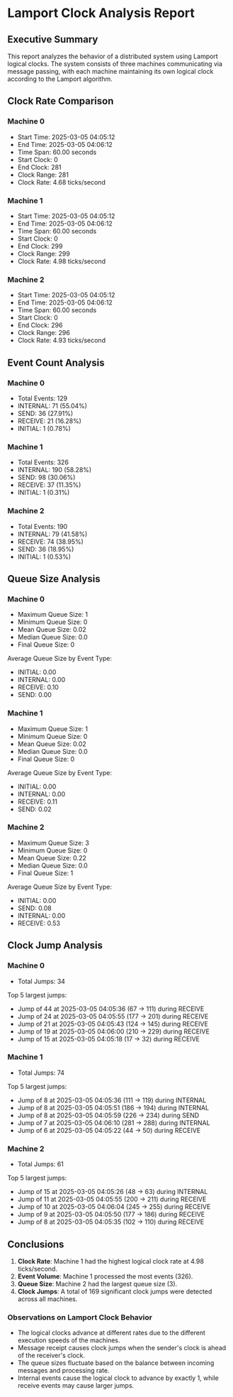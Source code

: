 # Lamport Clock Analysis Report

## Executive Summary

This report analyzes the behavior of a distributed system using Lamport logical clocks. 
The system consists of three machines communicating via message passing, 
with each machine maintaining its own logical clock according to the Lamport algorithm.

## Clock Rate Comparison

### Machine 0

- Start Time: 2025-03-05 04:05:12
- End Time: 2025-03-05 04:06:12
- Time Span: 60.00 seconds
- Start Clock: 0
- End Clock: 281
- Clock Range: 281
- Clock Rate: 4.68 ticks/second

### Machine 1

- Start Time: 2025-03-05 04:05:12
- End Time: 2025-03-05 04:06:12
- Time Span: 60.00 seconds
- Start Clock: 0
- End Clock: 299
- Clock Range: 299
- Clock Rate: 4.98 ticks/second

### Machine 2

- Start Time: 2025-03-05 04:05:12
- End Time: 2025-03-05 04:06:12
- Time Span: 60.00 seconds
- Start Clock: 0
- End Clock: 296
- Clock Range: 296
- Clock Rate: 4.93 ticks/second

## Event Count Analysis

### Machine 0

- Total Events: 129
- INTERNAL: 71 (55.04%)
- SEND: 36 (27.91%)
- RECEIVE: 21 (16.28%)
- INITIAL: 1 (0.78%)

### Machine 1

- Total Events: 326
- INTERNAL: 190 (58.28%)
- SEND: 98 (30.06%)
- RECEIVE: 37 (11.35%)
- INITIAL: 1 (0.31%)

### Machine 2

- Total Events: 190
- INTERNAL: 79 (41.58%)
- RECEIVE: 74 (38.95%)
- SEND: 36 (18.95%)
- INITIAL: 1 (0.53%)

## Queue Size Analysis

### Machine 0

- Maximum Queue Size: 1
- Minimum Queue Size: 0
- Mean Queue Size: 0.02
- Median Queue Size: 0.0
- Final Queue Size: 0

Average Queue Size by Event Type:
- INITIAL: 0.00
- INTERNAL: 0.00
- RECEIVE: 0.10
- SEND: 0.00

### Machine 1

- Maximum Queue Size: 1
- Minimum Queue Size: 0
- Mean Queue Size: 0.02
- Median Queue Size: 0.0
- Final Queue Size: 0

Average Queue Size by Event Type:
- INITIAL: 0.00
- INTERNAL: 0.00
- RECEIVE: 0.11
- SEND: 0.02

### Machine 2

- Maximum Queue Size: 3
- Minimum Queue Size: 0
- Mean Queue Size: 0.22
- Median Queue Size: 0.0
- Final Queue Size: 1

Average Queue Size by Event Type:
- INITIAL: 0.00
- SEND: 0.08
- INTERNAL: 0.00
- RECEIVE: 0.53

## Clock Jump Analysis

### Machine 0

- Total Jumps: 34

Top 5 largest jumps:
- Jump of 44 at 2025-03-05 04:05:36 (67 → 111) during RECEIVE
- Jump of 24 at 2025-03-05 04:05:55 (177 → 201) during RECEIVE
- Jump of 21 at 2025-03-05 04:05:43 (124 → 145) during RECEIVE
- Jump of 19 at 2025-03-05 04:06:00 (210 → 229) during RECEIVE
- Jump of 15 at 2025-03-05 04:05:18 (17 → 32) during RECEIVE

### Machine 1

- Total Jumps: 74

Top 5 largest jumps:
- Jump of 8 at 2025-03-05 04:05:36 (111 → 119) during INTERNAL
- Jump of 8 at 2025-03-05 04:05:51 (186 → 194) during INTERNAL
- Jump of 8 at 2025-03-05 04:05:59 (226 → 234) during SEND
- Jump of 7 at 2025-03-05 04:06:10 (281 → 288) during INTERNAL
- Jump of 6 at 2025-03-05 04:05:22 (44 → 50) during RECEIVE

### Machine 2

- Total Jumps: 61

Top 5 largest jumps:
- Jump of 15 at 2025-03-05 04:05:26 (48 → 63) during INTERNAL
- Jump of 11 at 2025-03-05 04:05:55 (200 → 211) during RECEIVE
- Jump of 10 at 2025-03-05 04:06:04 (245 → 255) during RECEIVE
- Jump of 9 at 2025-03-05 04:05:50 (177 → 186) during RECEIVE
- Jump of 8 at 2025-03-05 04:05:35 (102 → 110) during RECEIVE

## Conclusions

1. **Clock Rate**: Machine 1 had the highest logical clock rate at 4.98 ticks/second.
2. **Event Volume**: Machine 1 processed the most events (326).
3. **Queue Size**: Machine 2 had the largest queue size (3).
5. **Clock Jumps**: A total of 169 significant clock jumps were detected across all machines.

### Observations on Lamport Clock Behavior

- The logical clocks advance at different rates due to the different execution speeds of the machines.
- Message receipt causes clock jumps when the sender's clock is ahead of the receiver's clock.
- The queue sizes fluctuate based on the balance between incoming messages and processing rate.
- Internal events cause the logical clock to advance by exactly 1, while receive events may cause larger jumps.
